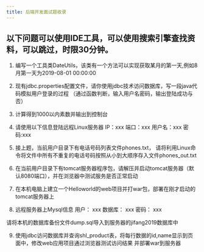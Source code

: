 ```yaml
---
title: 后端开发面试题收录
---
```


## 以下问题可以使用IDE工具，可以使用搜索引擎查找资料，可以跳过，时限30分钟。

1. 编写一个工具类DateUtils，该类有一个方法可以实现获取某月的第一天,例如8月第一天为2019-08-01 00:00:00

2. 现有jdbc.properties配置文件，请你使用jdbc技术访问数据库，写一段java代码模拟用户登录的过程
（通过函数判断，输入用户名密码，输出登陆成功与否）

3. 计算得到1000以内素数并输出到控制台

4. 请使用以下信息登陆远程Linux服务器
IP：xxx
端口：xxx
用户名：xxx
密码:xxx

5. 接上题，当前用户目录下有电话号码列表文件phones.txt，
请将利用Linux命令将文件中所有不重复的电话号码按照从小到大顺序存入文件phones_out.txt

6. 在当前用户目录下有tomcat服务器程序包，请解压并启动tomcat服务器（默认8080端口），并在浏览器中测试服务是否正常启动

7. 在本机电脑上建立一个Helloworld的web项目并打war包，部署在刚才启动的tomcat服务器上

8. 远程服务器上Mysql信息
用户：
xxx
数据库：
xxx
密码：
xxx

请将本机的数据库备份文件dump.sql导入到服务器的jifang2019数据库中

9. 使用jdbc访问数据库并查询shl_product表，将每行数据的id,name显示到页面中，修改web应用项目通过浏览器测试访问结果
并部署war到服务器
